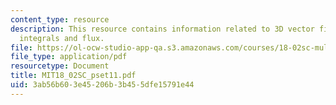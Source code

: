 ```yaml
---
content_type: resource
description: This resource contains information related to 3D vector fields, surface
  integrals and flux.
file: https://ol-ocw-studio-app-qa.s3.amazonaws.com/courses/18-02sc-multivariable-calculus-fall-2010/3ab56b603e45206b3b455dfe15791e44_MIT18_02SC_pset11.pdf
file_type: application/pdf
resourcetype: Document
title: MIT18_02SC_pset11.pdf
uid: 3ab56b60-3e45-206b-3b45-5dfe15791e44
---
```

